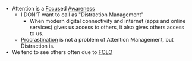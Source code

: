- Attention is a [Focus]()ed [Awareness]()
    - I DON'T want to call as "Distraction Management"
        - When modern digital connectivity and internet (apps and online services) gives us access to others, it also gives others access to us.
    - [Procrastination]() is not a problem of Attention Management, but Distraction is.
- We tend to see others often due to [FOLO]()
